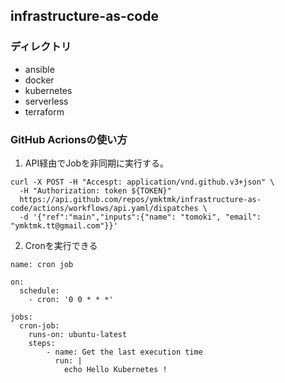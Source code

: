 ## infrastructure-as-code

### ディレクトリ

- ansible
- docker
- kubernetes
- serverless
- terraform

### GitHub Acrionsの使い方

1. API経由でJobを非同期に実行する。
```
curl -X POST -H "Accespt: application/vnd.github.v3+json" \
  -H "Authorization: token ${TOKEN}"
  https://api.github.com/repos/ymktmk/infrastructure-as-code/actions/workflows/api.yaml/dispatches \
  -d '{"ref":"main","inputs":{"name": "tomoki", "email": "ymktmk.tt@gmail.com"}}'
```

2. Cronを実行できる
```
name: cron job

on:
  schedule:
    - cron: '0 0 * * *'

jobs:
  cron-job:
    runs-on: ubuntu-latest
    steps:
        - name: Get the last execution time
          run: |
            echo Hello Kubernetes !
```
